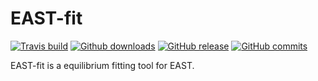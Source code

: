 # EAST-fit

[![Travis build](https://travis-ci.org/zhengprince/east-fit.svg?branch=master)](https://travis-ci.org/zhengprince/east-fit)
[![Github downloads](https://img.shields.io/github/downloads/zhengprince/east-fit/total.svg)](https://github.com/zhengprince/east-fit/releases)
[![GitHub release](https://img.shields.io/github/release/zhengprince/east-fit/all.svg)](https://github.com/zhengprince/east-fit/releases/latest)
[![GitHub commits](https://img.shields.io/github/commits-since/zhengprince/east-fit/latest.svg)](https://github.com/zhengprince/east-fit/commits/2018/6/14/)

EAST-fit is a equilibrium fitting tool for EAST.
